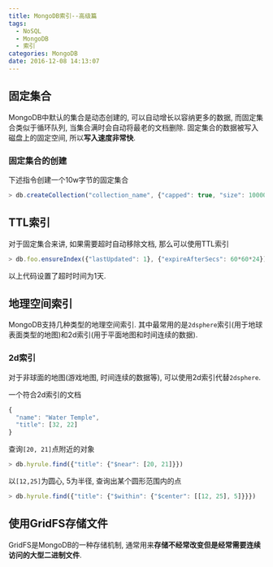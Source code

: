 ```yaml
---
title: MongoDB索引--高级篇
tags:
  - NoSQL
  - MongoDB
  - 索引
categories: MongoDB
date: 2016-12-08 14:13:07
---
```




## 固定集合
MongoDB中默认的集合是动态创建的, 可以自动增长以容纳更多的数据, 而固定集合类似于循环队列, 当集合满时会自动将最老的文档删除. 固定集合的数据被写入磁盘上的固定空间, 所以**写入速度非常快**.

### 固定集合的创建
下述指令创建一个10w字节的固定集合

```javascript
> db.createCollection("collection_name", {"capped": true, "size": 100000})
```

## TTL索引
对于固定集合来讲, 如果需要超时自动移除文档, 那么可以使用TTL索引

```javascript
> db.foo.ensureIndex({"lastUpdated": 1}, {"expireAfterSecs": 60*60*24})
```

以上代码设置了超时时间为1天.

## 地理空间索引
MongoDB支持几种类型的地理空间索引. 其中最常用的是`2dsphere`索引(用于地球表面类型的地图)和2d索引(用于平面地图和时间连续的数据).

### 2d索引
对于非球面的地图(游戏地图, 时间连续的数据等), 可以使用2d索引代替`2dsphere`.

一个符合2d索引的文档

```javascript
{
  "name": "Water Temple",
  "title": [32, 22]
}
```

查询`[20, 21]`点附近的对象

```javascript
> db.hyrule.find({"title": {"$near": [20, 21]}})
```

以`[12,25]`为圆心, 5为半径, 查询出某个圆形范围内的点

```javascript
> db.hyrule.find({"title": {"$within": {"$center": [[12, 25], 5]}}})
```

## 使用GridFS存储文件
GridFS是MongoDB的一种存储机制, 通常用来**存储不经常改变但是经常需要连续访问的大型二进制文件**.

